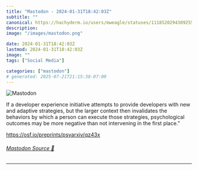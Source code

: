 ```yaml
---
title: "Mastodon - 2024-01-31T18:42:03Z"
subtitle: ""
canonical: https://hachyderm.io/users/mweagle/statuses/111852029430925593
description:
image: "/images/mastodon.png"

date: 2024-01-31T18:42:03Z
lastmod: 2024-01-31T18:42:03Z
image: ""
tags: ["Social Media"]

categories: ["mastodon"]
# generated: 2025-07-21T21:15:38-07:00
---
```

![Mastodon](/images/mastodon.png)

<p>If a developer experience initiative attempts to provide developers with new and adaptive strategies, but the larger context then invalidates the behaviors by which a person can execute those strategies, psychological outcomes may be more negative than not intervening in the first place.”</p><p><a href="https://osf.io/preprints/psyarxiv/qz43x" target="_blank" rel="nofollow noopener noreferrer" translate="no"><span class="invisible">https://</span><span class="ellipsis">osf.io/preprints/psyarxiv/qz43</span><span class="invisible">x</span></a></p>


###### [Mastodon Source 🐘](https://hachyderm.io/@mweagle/111852029430925593)

___
